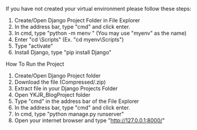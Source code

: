 
If you have not created your virtual environment please follow these steps:
1. Create/Open Django Project Folder in File Explorer
2. In the address bar, type "cmd" and click enter.
3. In cmd, type "python -m menv <env name>" (You may use "myenv" as the name)
4. Enter "cd <env name>\Scripts" (Ex. "cd myenv\Scripts")
5. Type "activate"
6. Install Django, type "pip install Django"


How To Run the Project

1. Create/Open Django Project folder
2. Download the file (Compressed/.zip)
3. Extract file in your Django Projects Folder   
5. Open YKJR_BlogProject folder
6. Type "cmd" in the address bar of the File Explorer
7. In the address bar, type "cmd" and click enter.
8. In cmd, type "python manage.py runserver"
9. Open your internet browser and type "http://127.0.0.1:8000/"

